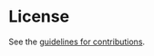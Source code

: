 # License

See the
[guidelines for contributions](https://github.com/martinthomson/no-expiry/blob/master/CONTRIBUTING.md).
